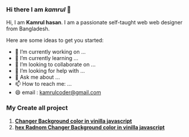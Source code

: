 ### Hi there  I am _**kamrul**_ 👋


Hi, I am **Kamrul hasan**. I am  a passionate self-taught web web designer from Bangladesh.

Here are some ideas to get you started:

- 🔭 I’m currently working on ...
- 🌱 I’m currently learning ...
- 👯 I’m looking to collaborate on ...
- 🤔 I’m looking for help with ...
- 💬 Ask me about ...
- 📫 How to reach me: ...
- 😄 email : kamrulcoder@gmail.com


### My Create all project 
 1. **[Changer Background color in vinilla javascript ](https://kamrulcoder.github.io/changer_background/)**   <br>
 1. **[hex Radnom Changer Background color in vinilla javascript ](https://kamrulcoder.github.io/Hex_background_coor_change/)** 


